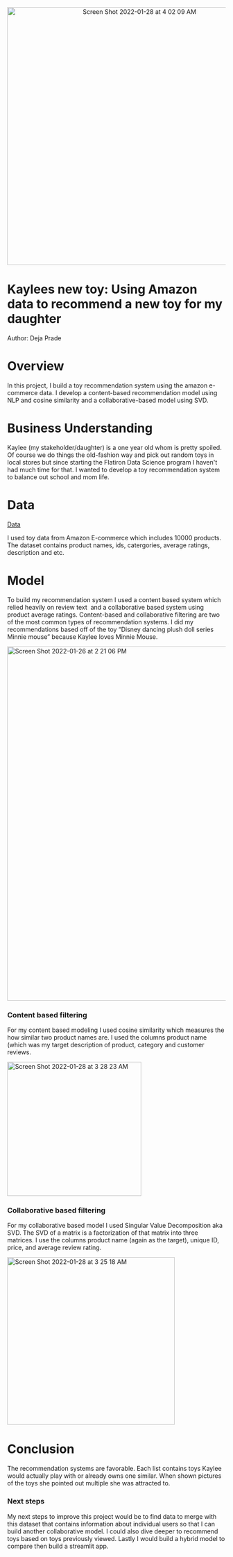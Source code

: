    <center><img width="594" alt="Screen Shot 2022-01-28 at 4 02 09 AM" src="https://user-images.githubusercontent.com/92389914/151527350-ff17c06d-6630-47f4-90e8-e228af2a9c47.png"></center>

# Kaylees new toy: Using Amazon data to recommend a new toy for my daughter
Author: Deja Prade

# Overview

In this project, I build a toy recommendation system using the amazon e-commerce data. I develop a content-based recommendation model using NLP and cosine similarity and a collaborative-based model using SVD. 



# Business Understanding

Kaylee (my stakeholder/daughter) is a one year old whom is pretty spoiled. Of course we do things the old-fashion way and pick out random toys in local stores but since starting the Flatiron Data Science program I haven't had much time for that. I wanted to develop a toy recommendation system to balance out school and mom life.



# Data

[Data](https://www.kaggle.com/PromptCloudHQ/toy-products-on-amazon)

I used toy data from Amazon E-commerce which includes 10000 products. The dataset contains product names, ids, catergories, average ratings, description and etc.



# Model

To build my recommendation system I used a content based system which relied heavily on review text  and a collaborative based system using product average ratings. Content-based and collaborative filtering are two of the most common types of recommendation systems. I did my recommendations based off of the toy “Disney dancing plush doll series Minnie mouse” because Kaylee loves Minnie Mouse. 

<img width="816" alt="Screen Shot 2022-01-26 at 2 21 06 PM" src="https://user-images.githubusercontent.com/92389914/151525732-194c0c4a-f754-4589-9279-bbf86559036d.png">


### Content based filtering

For my content based modeling I used cosine similarity which measures the how similar two product names are. I used the columns product name (which was my target description of product, category and customer reviews. 

<img width="309" alt="Screen Shot 2022-01-28 at 3 28 23 AM" src="https://user-images.githubusercontent.com/92389914/151525911-dab7f0e1-a59d-4896-9c10-77fbef5ba388.png">


### Collaborative based filtering

For my collaborative based model I used Singular Value Decomposition aka SVD. The SVD of a matrix is a factorization of that matrix into three matrices. I use the columns product name (again as the target), unique ID, price, and average review rating. 

<img width="386" alt="Screen Shot 2022-01-28 at 3 25 18 AM" src="https://user-images.githubusercontent.com/92389914/151526097-b8d09460-c19a-4ab2-ae6f-a1a336e29a82.png">



# Conclusion

The recommendation systems are favorable. Each list contains toys Kaylee would actually play with or already owns one similar. When shown pictures of the toys she pointed out multiple she was attracted to.



### Next steps

My next steps to improve this project would be to find data to merge with this dataset that contains information about individual users so that I can build another collaborative model. I could also dive deeper to recommend toys based on toys previously viewed. Lastly I would build a hybrid model to compare then build a streamlit app.
